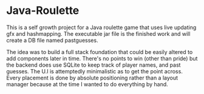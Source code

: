 # Java-Roulette
This is a self growth project for a Java roulette game that uses live updating gfx and hashmapping.
The executable jar file is the finished work and will create a DB file named pastguesses.

The idea was to build a full stack foundation that could be easily altered to add components later in time.
There's no points to win (other than pride) but the backend does use SQLite to keep track of player names, and past guesses.
The U.I is attemptedly minimalistic as to get the point across.
Every placement is done by absolute positioning rather than a layout manager because at the time I wanted to do everything by hand.
